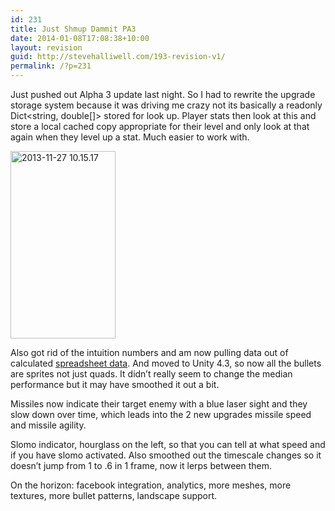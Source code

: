 ```yaml
---
id: 231
title: Just Shmup Dammit PA3
date: 2014-01-08T17:08:38+10:00
layout: revision
guid: http://stevehalliwell.com/193-revision-v1/
permalink: /?p=231
---
```

Just pushed out Alpha 3 update last night. So I had to rewrite the upgrade storage system because it was driving me crazy not its basically a readonly Dict<string, double[]> stored for look up. Player stats then look at this and store a local cached copy appropriate for their level and only look at that again when they level up a stat. Much easier to work with.

[<img loading="lazy" class="alignnone size-medium wp-image-194" alt="2013-11-27 10.15.17" src="http://stevehalliwell.com/wp-content/uploads/2013/11/2013-11-27-10.15.17-168x300.png" width="168" height="300" srcset="http://stevehalliwell.com/wp-content/uploads/2013/11/2013-11-27-10.15.17-168x300.png 168w, http://stevehalliwell.com/wp-content/uploads/2013/11/2013-11-27-10.15.17-576x1024.png 576w, http://stevehalliwell.com/wp-content/uploads/2013/11/2013-11-27-10.15.17-624x1109.png 624w, http://stevehalliwell.com/wp-content/uploads/2013/11/2013-11-27-10.15.17.png 720w" sizes="(max-width: 168px) 100vw, 168px" />](http://stevehalliwell.com/wp-content/uploads/2013/11/2013-11-27-10.15.17.png)

Also got rid of the intuition numbers and am now pulling data out of calculated [spreadsheet data](https://docs.google.com/spreadsheet/ccc?key=0AnIiDGqoOqoSdER6RmNFc25ObzJQRzVLbTZPazJQSnc&usp=sharing). And moved to Unity 4.3, so now all the bullets are sprites not just quads. It didn&#8217;t really seem to change the median performance but it may have smoothed it out a bit.

Missiles now indicate their target enemy with a blue laser sight and they slow down over time, which leads into the 2 new upgrades missile speed and missile agility.

Slomo indicator, hourglass on the left, so that you can tell at what speed and if you have slomo activated. Also smoothed out the timescale changes so it doesn&#8217;t jump from 1 to .6 in 1 frame, now it lerps between them.

On the horizon: facebook integration, analytics, more meshes, more textures, more bullet patterns, landscape support.
